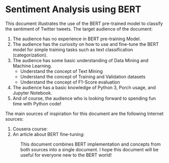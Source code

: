 # Sentiment Analysis using BERT

This document illustrates the use of the BERT pre-trained model to classify the sentiment of Twitter tweets.
The target audience of the document:
<ol>
 <li>The audience has no experience in BERT pre-training Model.</li>
 <li>The audience has the curiosity on how to use and fine-tune the BERT model for simple training tasks such as text classification (categorization).</li>
 <li>The audience has some basic understanding of Data Mining and Machine Learning.
<ul>
 <li>Understand the concept of Text Mining</li> 
 <li>Understand the concept of Training and Validation datasets</li>  
 <li>Understand the concept of F1-Score evaluation</li> 
</ul></li>  
<li>The audience has a basic knowledge of Python 3, Porch usage, and Jupyter Notebook.</li>
<li>And of course, the audience who is looking forward to spending fun time with Python code!</li>
</ol>


The main sources of inspiration for this document are the following Internet sources:
<ol>
<li>Cousera course: </li>
<li>An article about BERT fine-tuning: </li>
<ol>

This document combines BERT implementation and concepts from both sources into a single document. I hope this document will be useful for everyone new to the BERT world!
